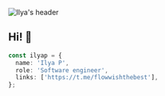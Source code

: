 ![Ilya's header](https://raw.github.com/flowwishthebest/flowwishthebest/main/header.svg)

## Hi! 👋
```typescript
const ilyap = {
  name: 'Ilya P',
  role: 'Software engineer',
  links: ['https://t.me/flowwishthebest'],
};
```
